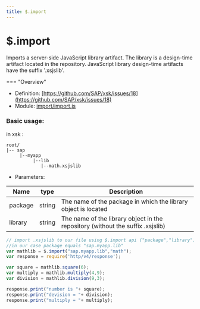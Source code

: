 ```yaml
---
title: $.import
---
```


$.import
===

Imports a server-side JavaScript library artifact. The library is a design-time artifact located in the repository. JavaScript library design-time artifacts have the suffix '.xsjslib'.

=== "Overview"
- Definition: [https://github.com/SAP/xsk/issues/18](https://github.com/SAP/xsk/issues/18)
- Module: [import/import.js](https://github.com/SAP/xsk/blob/main/modules/api/api-xsjs/src/main/resources/xsk/import/import.js)



### Basic usage:
 in xsk :
```
root/
|-- sap
     |--myapp
          |--lib
             |--math.xsjslib
```

* Parameters:

| Name  | type | Description |
| ------------- | ------------- | ------------- |
| package  | string  | The name of the package in which the library object is located |
| library  | string  | The name of the library object in the repository (without the suffix .xsjslib)  |

```javascript
// import .xsjslib to our file using $.import api ("package","library")
//in our case package equals "sap.myapp.lib"
var mathlib = $.import("sap.myapp.lib","math");
var response = require('http/v4/response');

var square = mathlib.square(6);
var multiply = mathlib.multiply(4,9);
var division = mathlib.division(9,3);

response.print("number is "+ square);
response.print("devision = "+ division);
response.print("multiply = "+ multiply);
```


 
